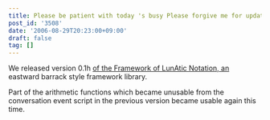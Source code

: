```yaml
---
title: Please be patient with today 's busy Please forgive me for updates only
post_id: '3508'
date: '2006-08-29T20:23:00+09:00'
draft: false
tag: []
---
```


We released version 0.1h [of the Framework of LunAtic Notation, an](/tag/flan) eastward barrack style framework library.

Part of the arithmetic functions which became unusable from the conversation event script in the previous version became usable again this time.